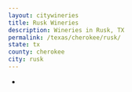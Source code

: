 ```yaml
---
layout: citywineries
title: Rusk Wineries
description: Wineries in Rusk, TX
permalink: /texas/cherokee/rusk/
state: tx
county: cherokee
city: rusk
---
```

-
